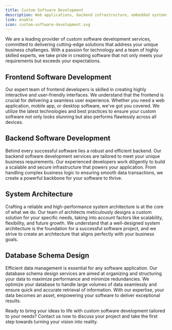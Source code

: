 ```yaml
---
title: Custom Software Development
description: Web applications, backend infrastructure, embedded systems, you name it.
link: enable
icon: custom-software-development.svg
---
```


We are a leading provider of custom software development services, committed to delivering cutting-edge solutions that address your unique business challenges. With a passion for technology and a team of highly skilled experts, we take pride in creating software that not only meets your requirements but exceeds your expectations.

## Frontend Software Development

Our expert team of frontend developers is skilled in creating highly interactive and user-friendly interfaces. We understand that the frontend is crucial for delivering a seamless user experience. Whether you need a web application, mobile app, or desktop software, we've got you covered. We utilize the latest technologies and best practices to ensure your custom software not only looks stunning but also performs flawlessly across all devices.

## Backend Software Development

Behind every successful software lies a robust and efficient backend. Our backend software development services are tailored to meet your unique business requirements. Our experienced developers work diligently to build a scalable and secure infrastructure that powers your application. From handling complex business logic to ensuring smooth data transactions, we create a powerful backbone for your software to thrive.

## System Architecture

Crafting a reliable and high-performance system architecture is at the core of what we do. Our team of architects meticulously designs a custom solution for your specific needs, taking into account factors like scalability, flexibility, and future growth. We understand that a well-designed system architecture is the foundation for a successful software project, and we strive to create an architecture that aligns perfectly with your business goals.

## Database Schema Design

Efficient data management is essential for any software application. Our database schema design services are aimed at organizing and structuring your data to maximize performance and minimize redundancies. We optimize your database to handle large volumes of data seamlessly and ensure quick and accurate retrieval of information. With our expertise, your data becomes an asset, empowering your software to deliver exceptional results.

Ready to bring your ideas to life with custom software development tailored to your needs? Contact us now to discuss your project and take the first step towards turning your vision into reality.